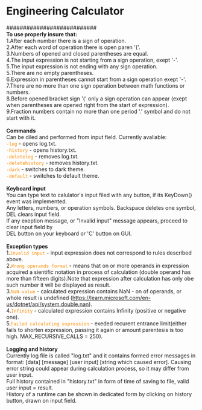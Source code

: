 
# <b>Engineering Calculator</b><br />
###########################<br />
<strong>To use properly insure that:</strong><br />
1.After each number there is a sign of operation.<br />
2.After each word of operation there is open paren '('.<br />
3.Numbers of opened and closed parentheses are equal.<br />
4.The input expression is not starting from a sign operation, exept '-'.<br />
5.The input expression is not ending with any sign operation.<br />
5.There are no empty parentheses.<br />
6.Expression in parentheses cannot start from a sign operation exept '-'.<br />
7.There are no more than one sign operation between math functions or numbers.<br />
8.Before opened bracket sign '(' only a sign operation can appear (exept when parentheses are opened right from the start of expression).<br />
9.Fraction numbers contain no more than one period '.' symbol and do not start with it.<br /> 
<br />
<strong>Commands</strong><br />
Can be diled and performed from input field. Currently avaliable:<br />
<code style="color : darkorange">-log</code> - opens log.txt.<br />
<code style="color : darkorange">-history</code> - opens history.txt.<br />
<code style="color : darkorange">-deletelog</code> - removes log.txt.<br />
<code style="color : darkorange">-deletehistory</code> - removes history.txt.<br />
<code style="color : darkorange">-dark</code> - switches to dark theme.<br />
<code style="color : darkorange">-default</code> - switches to default theme.<br />
<br />
<strong>Keyboard input</strong><br />
You can type text to calulator's input filed with any button, if its KeyDown() event was implemented.<br />
Any letters, numbers, or operation symbols. Backspace deletes one symbol, DEL clears input field.<br />
If any exeption message, or "Invalid input" message appears, proceed to clear input field by<br />
DEL button on your keyboard or 'C' button on GUI.<br />
<br />
<strong>Exception types</strong><br />
1.<code style="color : darkorange">Invalid input</code> - input expression does not correspond to rules described above.<br />
2.<code style="color : darkorange">Wrong operands format</code> - means that on or more operands in expression acquired a sientific notation in process of calculation (double operand has more than fifteen digits).Note that expression after calculation has only obe such number it will be displayed as result.<br />
3.<code style="color : darkorange">NaN value</code> - calculated expression contains NaN - on of operands, or whole result is undefined (https://learn.microsoft.com/en-us/dotnet/api/system.double.nan).<br />
4.<code style="color : darkorange">Infinity</code> - calculated expression contains Infinity (positive or negative one).<br />
5.<code style="color : darkorange">Failed calculating expression</code> - exeded recurent entrance limit(either fails to shorten expression, passing it again or amount parentesis is too high. MAX_RECURSIVE_CALLS = 250).<br />
<br />
<strong>Logging and history</strong><br />
Currently log file is called "log.txt" and it contains formed error messages in format: [data]  [message]  [user input]  [string which caused error]. Causing error string could appear during calculation process, so it may differ from user input.<br />
Full history contained in "history.txt" in form of time of saving to file, valid user input = result.<br />
History of a runtime can be shown in dedicated form by clicking on history button, drawn on input field.<br />

